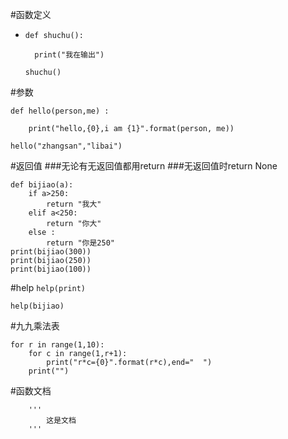 #函数定义
- ```
  def shuchu():

    print("我在输出")

  shuchu()
   ```

#参数
```
def hello(person,me) :

    print("hello,{0},i am {1}".format(person, me))
    
hello("zhangsan","libai")
```
#返回值
###无论有无返回值都用return
###无返回值时return None
```
def bijiao(a):
    if a>250:
        return "我大"
    elif a<250:
        return "你大"
    else :
        return "你是250"
print(bijiao(300))
print(bijiao(250))
print(bijiao(100))
```
#help
`help(print)`

`help(bijiao)`

#九九乘法表
```
for r in range(1,10):
    for c in range(1,r+1):
        print("r*c={0}".format(r*c),end="  ")
    print("")
 ```
#函数文档
```angular2html
    '''
        这是文档
    '''
```

